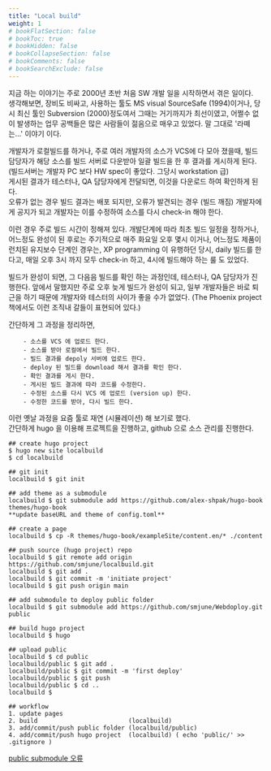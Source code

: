 ```yaml
---
title: "Local build"
weight: 1
# bookFlatSection: false
# bookToc: true
# bookHidden: false
# bookCollapseSection: false
# bookComments: false
# bookSearchExclude: false
---
```


지금 하는 이야기는 주로 2000년 초반 처음 SW 개발 일을 시작하면서 겪은 일이다.  
생각해보면, 장비도 비싸고, 사용하는 툴도 MS visual SourceSafe (1994)이거나, 당시 최신 툴인 Subversion (2000)정도여서 그때는 거기까지가 최선이였고, 어쩔수 없이 발생하는 업무 공백들은 많은 사람들이 젊음으로 매우고 있었다. 말 그대로 '라떼는...' 이야기 이다. 

개발자가 로컬빌드를 하거나, 주로 여러 개발자의 소스가 VCS에 다 모아 졌을때, 빌드 담당자가 해당 소스를 빌드 서버로 다운받아 일괄 빌드을 한 후 결과를 게시하게 된다. (빌드서버는 개발자 PC 보다 HW spec이 좋았다. 그당시 workstation 급)  
게시된 결과가 테스터나, QA 담당자에게 전달되면, 이것을 다운로드 하여 확인하게 된다.    
오류가 없는 경우 빌드 결과는 배포 되지만, 오류가 발견되는 경우 (빌드 깨짐) 개발자에게 공지가 되고 개발자는 이를 수정하여 소스를 다시 check-in 해야 한다.  

이런 경우 주로 빌드 시간이 정해져 있다. 개발단계에 따라 최초 빌드 일정을 정하거나, 어느정도 완성이 된 후로는 주기적으로 매주 화요일 오후 몇시 이거나, 어느정도 제품이 런치된 유지보수 단계인 경우는, XP programming 이 유행하던 당시, daily 빌드를 한다고, 매일 오후 3시 까지 모두 check-in 하고, 4시에 빌드해야 하는 룰 도 있었다.  

빌드가 완성이 되면, 그 다음음 빌드를 확인 하는 과정인데, 테스터나, QA 담당자가 진행한다. 앞에서 말했지만 주로 오후 늦게 빌드가 완성이 되고, 일부 개발자들은 바로 퇴근을 하기 때문에 개발자와 테스터의 사이가 좋을 수가 없었다. (The Phoenix project 책에서도 이런 조직내 갈들이 표현되어 있다.)  

간단하게 그 과정을 정리하면, 

```
    - 소스를 VCS 에 업로드 한다.
    - 소스를 받아 로컬에서 빌드 한다.
    - 빌드 결과를 depoly 서버에 업로드 한다.
    - deploy 된 빌드를 download 해서 결과를 확인 한다. 
    - 확인 결과를 게시 한다. 
    - 게시된 빌드 결과에 따라 코드를 수정한다.
    - 수정된 소스를 다시 VCS 에 업로드 (version up) 한다.
    - 수정한 코드를 받아, 다시 빌드 한다.
```

이런 옛날 과정을 요즘 툴로 재연 (시뮬레이션) 해 보기로 했다.  
간단하게 hugo 을 이용해 프로젝트을 진행하고, github 으로 소스 관리를 진행한다. 

```
## create hugo project
$ hugo new site localbuild  
$ cd localbuild  

## git init
localbuild $ git init  

## add theme as a submodule
localbuild $ git submodule add https://github.com/alex-shpak/hugo-book themes/hugo-book  
**update baseURL and theme of config.toml**

## create a page 
localbuild $ cp -R themes/hugo-book/exampleSite/content.en/* ./content  

## push source (hugo project) repo
localbuild $ git remote add origin https://github.com/smjune/localbuild.git  
localbuild $ git add .  
localbuild $ git commit -m 'initiate project'  
localbuild $ git push origin main  

## add submodule to deploy public folder  
localbuild $ git submodule add https://github.com/smjune/Webdoploy.git public  

## build hugo project
localbuild $ hugo

## upload public 
localbuild $ cd public
localbuild/public $ git add .
localbuild/public $ git commit -m 'first deploy'
localbuild/public $ git push 
localbuild/public $ cd ..
localbuild $

## workflow
1. update pages
2. build                         (localbuild)
3. add/commit/push public folder (localbuild/public)
4. add/commit/push hugo project  (localbuild) ( echo 'public/' >> .gitignore )
```

[public submodule 오류](https://stackoverflow.com/questions/12218420/add-a-submodule-which-cant-be-removed-from-the-index/39189599)
